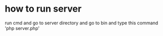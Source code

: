 # how to run server
run cmd and go to server directory and go to bin and type this command
'php server.php'
